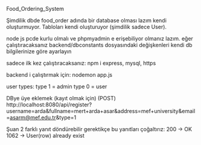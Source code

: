 Food_Ordering_System

Şimdilik dbde food_order adında bir database olması lazım kendi oluşturmuyor. Tabloları kendi oluşturuyor (şimdilik sadece User).

node js pcde kurlu olmalı ve phpmyadmin e erişebiliyor olmanız lazım.
eğer çalıştıracaksanız backend/dbconstants dosyasındaki değişkenleri kendi db bilgilerinize göre ayarlayın

sadece ilk kez çalıştıracaksanız:
npm i express, mysql, https

backend i çalıştırmak için:
nodemon app.js

user types:
type 1 = admin
type 0 = user

DBye üye eklemek (kayıt olmak için)
(POST) http://localhost:8080/api/register?username=arda&fullname=mert+arda+asar&address=mef+university&email=asarm@mef.edu.tr&type=1

Şuan 2 farklı yanıt döndürebilir gerektikçe bu yanıtları çoğaltırız:
200 -> OK
1062 -> User(row) already exist
